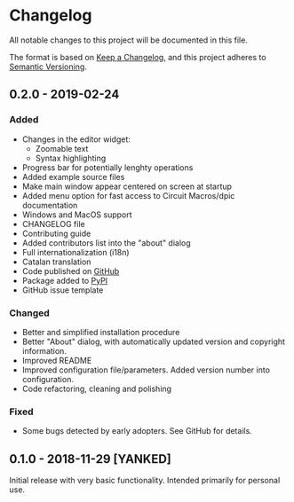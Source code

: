 # Changelog
All notable changes to this project will be documented in this file.

The format is based on [Keep a Changelog](https://keepachangelog.com/en/1.0.0/),
and this project adheres to [Semantic Versioning](https://semver.org/spec/v2.0.0.html).

## 0.2.0 - 2019-02-24
### Added
- Changes in the editor widget:
    - Zoomable text
    - Syntax highlighting
- Progress bar for potentially lenghty operations
- Added example source files
- Make main window appear centered on screen at startup
- Added menu option for fast access to Circuit Macros/dpic documentation
- Windows and MacOS support
- CHANGELOG file
- Contributing guide
- Added contributors list into the "about" dialog
- Full internationalization (i18n)
- Catalan translation
- Code published on [GitHub](https://github.com/orestesmas/pycirkuit)
- Package added to [PyPI](https://pypi.org/project/pycirkuit/)
- GitHub issue template

### Changed
- Better and simplified installation procedure
- Better "About" dialog, with automatically updated version and copyright information.
- Improved README
- Improved configuration file/parameters. Added version number into configuration.
- Code refactoring, cleaning and polishing

### Fixed
- Some bugs detected by early adopters. See GitHub for details.

## 0.1.0 - 2018-11-29 [YANKED]
Initial release with very basic functionality. Intended primarily for personal use.
